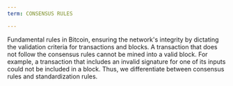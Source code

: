 ```yaml
---
term: CONSENSUS RULES

---
```

Fundamental rules in Bitcoin, ensuring the network's integrity by dictating the validation criteria for transactions and blocks. A transaction that does not follow the consensus rules cannot be mined into a valid block. For example, a transaction that includes an invalid signature for one of its inputs could not be included in a block. Thus, we differentiate between consensus rules and standardization rules.
